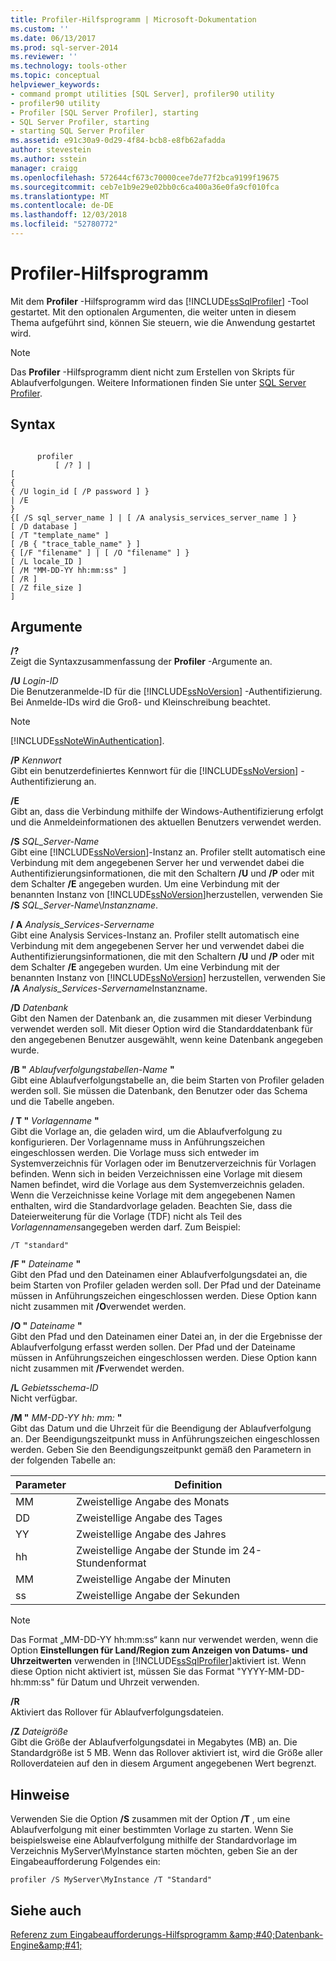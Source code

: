 ```yaml
---
title: Profiler-Hilfsprogramm | Microsoft-Dokumentation
ms.custom: ''
ms.date: 06/13/2017
ms.prod: sql-server-2014
ms.reviewer: ''
ms.technology: tools-other
ms.topic: conceptual
helpviewer_keywords:
- command prompt utilities [SQL Server], profiler90 utility
- profiler90 utility
- Profiler [SQL Server Profiler], starting
- SQL Server Profiler, starting
- starting SQL Server Profiler
ms.assetid: e91c30a9-0d29-4f84-bcb8-e8fb62afadda
author: stevestein
ms.author: sstein
manager: craigg
ms.openlocfilehash: 572644cf673c70000cee7de77f2bca9199f19675
ms.sourcegitcommit: ceb7e1b9e29e02bb0c6ca400a36e0fa9cf010fca
ms.translationtype: MT
ms.contentlocale: de-DE
ms.lasthandoff: 12/03/2018
ms.locfileid: "52780772"
---
```

# <a name="profiler-utility"></a>Profiler-Hilfsprogramm
  Mit dem **Profiler** -Hilfsprogramm wird das [!INCLUDE[ssSqlProfiler](../includes/sssqlprofiler-md.md)] -Tool gestartet. Mit den optionalen Argumenten, die weiter unten in diesem Thema aufgeführt sind, können Sie steuern, wie die Anwendung gestartet wird.  
  
> [!NOTE]  
>  Das **Profiler** -Hilfsprogramm dient nicht zum Erstellen von Skripts für Ablaufverfolgungen. Weitere Informationen finden Sie unter [SQL Server Profiler](sql-server-profiler/sql-server-profiler.md).  
  
## <a name="syntax"></a>Syntax  
  
```  
  
      profiler  
          [ /? ] |  
[  
{  
{ /U login_id [ /P password ] }  
| /E  
}  
{[ /S sql_server_name ] | [ /A analysis_services_server_name ] }  
[ /D database ]  
[ /T "template_name" ]  
[ /B { "trace_table_name" } ]  
{ [/F "filename" ] | [ /O "filename" ] }  
[ /L locale_ID ]  
[ /M "MM-DD-YY hh:mm:ss" ]  
[ /R ]  
[ /Z file_size ]  
]  
```  
  
## <a name="arguments"></a>Argumente  
 **/?**  
 Zeigt die Syntaxzusammenfassung der **Profiler** -Argumente an.  
  
 **/U** *Login-ID*  
 Die Benutzeranmelde-ID für die [!INCLUDE[ssNoVersion](../includes/ssnoversion-md.md)] -Authentifizierung. Bei Anmelde-IDs wird die Groß- und Kleinschreibung beachtet.  
  
> [!NOTE]  
>  [!INCLUDE[ssNoteWinAuthentication](../includes/ssnotewinauthentication-md.md)].  
  
 **/P** *Kennwort*  
 Gibt ein benutzerdefiniertes Kennwort für die [!INCLUDE[ssNoVersion](../includes/ssnoversion-md.md)] -Authentifizierung an.  
  
 **/E**  
 Gibt an, dass die Verbindung mithilfe der Windows-Authentifizierung erfolgt und die Anmeldeinformationen des aktuellen Benutzers verwendet werden.  
  
 **/S**  *SQL_Server-Name*  
 Gibt eine [!INCLUDE[ssNoVersion](../includes/ssnoversion-md.md)]-Instanz an. Profiler stellt automatisch eine Verbindung mit dem angegebenen Server her und verwendet dabei die Authentifizierungsinformationen, die mit den Schaltern **/U** und **/P** oder mit dem Schalter **/E** angegeben wurden. Um eine Verbindung mit der benannten Instanz von [!INCLUDE[ssNoVersion](../includes/ssnoversion-md.md)]herzustellen, verwenden Sie **/S** *SQL_Server-Name*\\*Instanzname*.  
  
 **/ A**  *Analysis_Services-Servername*  
 Gibt eine Analysis Services-Instanz an. Profiler stellt automatisch eine Verbindung mit dem angegebenen Server her und verwendet dabei die Authentifizierungsinformationen, die mit den Schaltern **/U** und **/P** oder mit dem Schalter **/E** angegeben wurden. Um eine Verbindung mit der benannten Instanz von [!INCLUDE[ssNoVersion](../includes/ssnoversion-md.md)] herzustellen, verwenden Sie **/A** *Analysis_Services-Servername*Instanzname.  
  
 **/D** *Datenbank*  
 Gibt den Namen der Datenbank an, die zusammen mit dieser Verbindung verwendet werden soll. Mit dieser Option wird die Standarddatenbank für den angegebenen Benutzer ausgewählt, wenn keine Datenbank angegeben wurde.  
  
 **/B "** *Ablaufverfolgungstabellen-Name* **"**  
 Gibt eine Ablaufverfolgungstabelle an, die beim Starten von Profiler geladen werden soll. Sie müssen die Datenbank, den Benutzer oder das Schema und die Tabelle angeben.  
  
 **/ T "** *Vorlagenname* **"**  
 Gibt die Vorlage an, die geladen wird, um die Ablaufverfolgung zu konfigurieren. Der Vorlagenname muss in Anführungszeichen eingeschlossen werden. Die Vorlage muss sich entweder im Systemverzeichnis für Vorlagen oder im Benutzerverzeichnis für Vorlagen befinden. Wenn sich in beiden Verzeichnissen eine Vorlage mit diesem Namen befindet, wird die Vorlage aus dem Systemverzeichnis geladen. Wenn die Verzeichnisse keine Vorlage mit dem angegebenen Namen enthalten, wird die Standardvorlage geladen. Beachten Sie, dass die Dateierweiterung für die Vorlage (TDF) nicht als Teil des *Vorlagennamens*angegeben werden darf. Zum Beispiel:  
  
```  
/T "standard"  
```  
  
 **/F "** *Dateiname* **"**  
 Gibt den Pfad und den Dateinamen einer Ablaufverfolgungsdatei an, die beim Starten von Profiler geladen werden soll. Der Pfad und der Dateiname müssen in Anführungszeichen eingeschlossen werden. Diese Option kann nicht zusammen mit **/O**verwendet werden.  
  
 **/O "** *Dateiname*  **"**  
 Gibt den Pfad und den Dateinamen einer Datei an, in der die Ergebnisse der Ablaufverfolgung erfasst werden sollen. Der Pfad und der Dateiname müssen in Anführungszeichen eingeschlossen werden. Diese Option kann nicht zusammen mit **/F**verwendet werden.  
  
 **/L** *Gebietsschema-ID*  
 Nicht verfügbar.  
  
 **/M "** *MM-DD-YY hh: mm:* **"**  
 Gibt das Datum und die Uhrzeit für die Beendigung der Ablaufverfolgung an. Der Beendigungszeitpunkt muss in Anführungszeichen eingeschlossen werden. Geben Sie den Beendigungszeitpunkt gemäß den Parametern in der folgenden Tabelle an:  
  
|Parameter|Definition|  
|---------------|----------------|  
|MM|Zweistellige Angabe des Monats|  
|DD|Zweistellige Angabe des Tages|  
|YY|Zweistellige Angabe des Jahres|  
|hh|Zweistellige Angabe der Stunde im 24-Stundenformat|  
|MM|Zweistellige Angabe der Minuten|  
|ss|Zweistellige Angabe der Sekunden|  
  
> [!NOTE]  
>  Das Format „MM-DD-YY hh:mm:ss“ kann nur verwendet werden, wenn die Option **Einstellungen für Land/Region zum Anzeigen von Datums- und Uhrzeitwerten** verwenden in [!INCLUDE[ssSqlProfiler](../includes/sssqlprofiler-md.md)]aktiviert ist. Wenn diese Option nicht aktiviert ist, müssen Sie das Format "YYYY-MM-DD-hh:mm:ss" für Datum und Uhrzeit verwenden.  
  
 **/R**  
 Aktiviert das Rollover für Ablaufverfolgungsdateien.  
  
 **/Z**  *Dateigröße*  
 Gibt die Größe der Ablaufverfolgungsdatei in Megabytes (MB) an. Die Standardgröße ist 5 MB. Wenn das Rollover aktiviert ist, wird die Größe aller Rolloverdateien auf den in diesem Argument angegebenen Wert begrenzt.  
  
## <a name="remarks"></a>Hinweise  
 Verwenden Sie die Option **/S** zusammen mit der Option **/T** , um eine Ablaufverfolgung mit einer bestimmten Vorlage zu starten. Wenn Sie beispielsweise eine Ablaufverfolgung mithilfe der Standardvorlage im Verzeichnis MyServer\MyInstance starten möchten, geben Sie an der Eingabeaufforderung Folgendes ein:  
  
```  
profiler /S MyServer\MyInstance /T "Standard"  
```  
  
## <a name="see-also"></a>Siehe auch  
 [Referenz zum Eingabeaufforderungs-Hilfsprogramm &amp;amp;#40;Datenbank-Engine&amp;amp;#41;](command-prompt-utility-reference-database-engine.md)  
  
  
